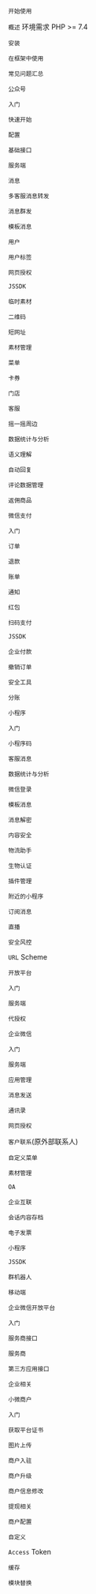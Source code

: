 `开始使用`

`概述`
环境需求
PHP >= 7.4

`安装`

`在框架中使用`

`常见问题汇总`

`公众号`

`入门`

`快速开始`

`配置`

`基础接口`

`服务端`

`消息`

`多客服消息转发`

`消息群发`

`模板消息`

`用户`

`用户标签`

`网页授权`

`JSSDK`

`临时素材`

`二维码`

`短网址`

`素材管理`

`菜单`

`卡券`

`门店`

`客服`

`摇一摇周边`

`数据统计与分析`

`语义理解`

`自动回复`

`评论数据管理`

`返佣商品`

`微信支付`

`入门`

`订单`

`退款`

`账单`

`通知`

`红包`

`扫码支付`

`JSSDK`

`企业付款`

`撤销订单`

`安全工具`

`分账`

`小程序`

`入门`

`小程序码`

`客服消息`

`数据统计与分析`

`微信登录`

`模板消息`

`消息解密`

`内容安全`

`物流助手`

`生物认证`

`插件管理`

`附近的小程序`

`订阅消息`

`直播`

`安全风控`

`URL` Scheme

`开放平台`

`入门`

`服务端`

`代授权`

`企业微信`

`入门`

`服务端`

`应用管理`

`消息发送`

`通讯录`

`网页授权`

`客户联系`(原外部联系人)

`自定义菜单`

`素材管理`

`OA`

`企业互联`

`会话内容存档`

`电子发票`

`小程序`

`JSSDK`

`群机器人`

`移动端`

`企业微信开放平台`

`入门`

`服务商接口`

`服务商`

`第三方应用接口`

`企业相关`

`小微商户`

`入门`

`获取平台证书`

`图片上传`

`商户入驻`

`商户升级`

`商户信息修改`

`提现相关`

`商户配置`

`自定义`

`Access` Token

`缓存`

`模块替换`